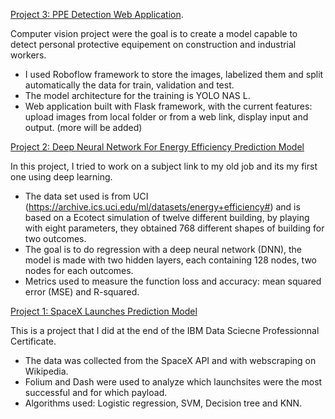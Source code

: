 [Project 3: PPE Detection Web Application](https://github.com/EdAkh/PPE-Detection).

Computer vision project were the goal is to create a model capable to detect personal protective equipement on construction and industrial workers.
* I used Roboflow framework to store the images, labelized them and split automatically the data for train, validation and test.
* The model architecture for the training is YOLO NAS L.
* Web application built with Flask framework, with the current features: upload images from local folder or from a web link, display input and output. (more will be added)
   

[Project 2: Deep Neural Network For Energy Efficiency Prediction Model](https://github.com/EdAkh/DNN_Energy_Efficiency_Model)

In this project, I tried to work on a subject link to my old job and its my first one using deep learning.
* The data set used is from UCI (https://archive.ics.uci.edu/ml/datasets/energy+efficiency#) and is based on a Ecotect simulation of twelve different building, by playing with eight parameters, they obtained 768 different shapes of building for two outcomes.
* The goal is to do regression with a deep neural network (DNN), the model is made with two hidden layers, each containing 128 nodes, two nodes for each outcomes.
* Metrics used to measure the function loss and accuracy: mean squared error (MSE) and R-squared.


[Project 1: SpaceX Launches Prediction Model](https://github.com/EdAkh/Applied-Data-Science-Capstone)

This is a project that I did at the end of the IBM Data Sciecne Professionnal Certificate.
* The data was collected from the SpaceX API and with webscraping on Wikipedia.
* Folium and Dash were used to analyze which launchsites were the most successful and for which payload.
* Algorithms used: Logistic regression, SVM, Decision tree and KNN.
